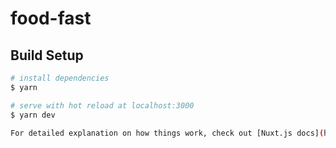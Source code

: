 # food-fast

## Build Setup

```bash
# install dependencies
$ yarn

# serve with hot reload at localhost:3000
$ yarn dev

For detailed explanation on how things work, check out [Nuxt.js docs](https://nuxtjs.org).
